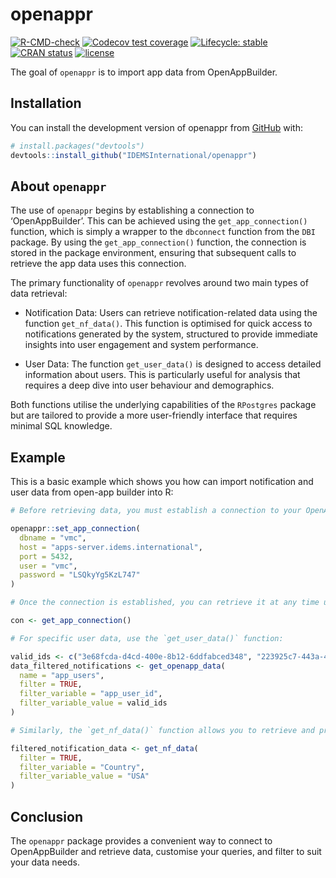 
<!-- README.md is generated from README.Rmd. Please edit that file -->

# openappr

<!-- badges: start -->

[![R-CMD-check](https://github.com/IDEMSInternational/openappr/workflows/R-CMD-check/badge.svg)](https://github.com/IDEMSInternational/openappr/actions)
[![Codecov test
coverage](https://codecov.io/gh/IDEMSInternational/openappr/branch/main/graph/badge.svg)](https://app.codecov.io/gh/IDEMSInternational/openappr?branch=main)
[![Lifecycle:
stable](https://img.shields.io/badge/lifecycle-stable-green.svg)](https://lifecycle.r-lib.org/articles/stages.html#stable)
[![CRAN
status](https://www.r-pkg.org/badges/version/openappr)](https://CRAN.R-project.org/package=openappr)
[![license](https://img.shields.io/badge/license-LGPL%20(%3E=%203)-lightgrey.svg)](https://www.gnu.org/licenses/lgpl-3.0.en.html)
<!-- badges: end -->

The goal of `openappr` is to import app data from OpenAppBuilder.

## Installation

You can install the development version of openappr from
[GitHub](https://github.com/) with:

``` r
# install.packages("devtools")
devtools::install_github("IDEMSInternational/openappr")
```

## About `openappr`

The use of `openappr` begins by establishing a connection to
‘OpenAppBuilder’. This can be achieved using the `get_app_connection()`
function, which is simply a wrapper to the `dbconnect` function from the
`DBI` package. By using the `get_app_connection()` function, the
connection is stored in the package environment, ensuring that
subsequent calls to retrieve the app data uses this connection.

The primary functionality of `openappr` revolves around two main types
of data retrieval:

- Notification Data: Users can retrieve notification-related data using
  the function `get_nf_data()`. This function is optimised for quick
  access to notifications generated by the system, structured to provide
  immediate insights into user engagement and system performance.

- User Data: The function `get_user_data()` is designed to access
  detailed information about users. This is particularly useful for
  analysis that requires a deep dive into user behaviour and
  demographics.

Both functions utilise the underlying capabilities of the `RPostgres`
package but are tailored to provide a more user-friendly interface that
requires minimal SQL knowledge.

## Example

This is a basic example which shows you how can import notification and
user data from open-app builder into R:

``` r
# Before retrieving data, you must establish a connection to your OpenAppBuilder (PostgreSQL) database using the `set_app_connection()` function:

openappr::set_app_connection(
  dbname = "vmc",
  host = "apps-server.idems.international",
  port = 5432,
  user = "vmc",
  password = "LSQkyYg5KzL747"
)

# Once the connection is established, you can retrieve it at any time using the get_app_connection() function:

con <- get_app_connection()

# For specific user data, use the `get_user_data()` function:

valid_ids <- c("3e68fcda-d4cd-400e-8b12-6ddfabced348", "223925c7-443a-411c-aa2a-a394f991dd52")
data_filtered_notifications <- get_openapp_data(
  name = "app_users",
  filter = TRUE,
  filter_variable = "app_user_id",
  filter_variable_value = valid_ids
)

# Similarly, the `get_nf_data()` function allows you to retrieve and process notification interaction data:

filtered_notification_data <- get_nf_data(
  filter = TRUE,
  filter_variable = "Country",
  filter_variable_value = "USA"
)
```

## Conclusion

The `openappr` package provides a convenient way to connect to
OpenAppBuilder and retrieve data, customise your queries, and filter to
suit your data needs.
